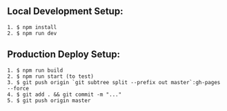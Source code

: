## Local Development Setup:
```
1. $ npm install
2. $ npm run dev
```
## Production Deploy Setup:
```
1. $ npm run build
2. $ npm run start (to test)
3. $ git push origin `git subtree split --prefix out master`:gh-pages --force
4. $ git add . && git commit -m "..."
5. $ git push origin master
```